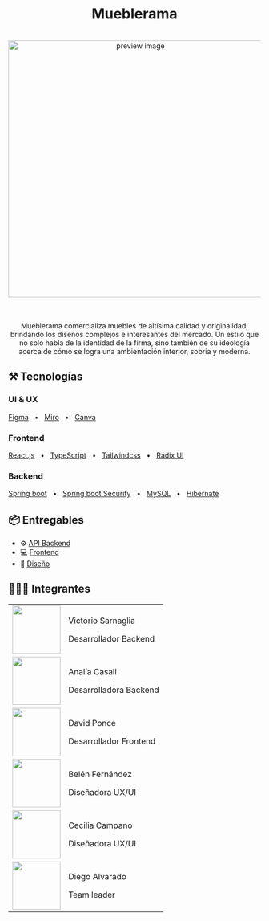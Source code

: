 <div align="center">
  <h1>Mueblerama</h1>
</div>

<br>

<div align="center">
  <img src="https://user-images.githubusercontent.com/32694631/222824501-d2e86385-c942-45e9-be8f-9a7f3043b1de.png" width='512px' alt="preview image" title="preview image" />
</div>

<br>
<br>

<div align="center">
  <p>Mueblerama comercializa muebles de altísima calidad y originalidad, brindando los diseños complejos e interesantes del mercado.
Un estilo que no solo habla de la identidad de la firma, sino también de su ideología acerca de cómo se logra una ambientación interior, sobria y moderna.</p>
</div>

## ⚒️ Tecnologías

### UI & UX
<a href="https://www.figma.com/">Figma</a>
<span>&nbsp;&nbsp;•&nbsp;&nbsp;</span>
<a href="https://miro.com/es/">Miro</a>
<span>&nbsp;&nbsp;•&nbsp;&nbsp;</span>
<a href="https://www.canva.com/">Canva</a>

### Frontend
<a href="https://reactjs.org/">React.js</a>
<span>&nbsp;&nbsp;•&nbsp;&nbsp;</span>
<a href="https://www.typescriptlang.org/">TypeScript</a>
<span>&nbsp;&nbsp;•&nbsp;&nbsp;</span>
<a href="https://tailwindcss.com/">Tailwindcss</a>
<span>&nbsp;&nbsp;•&nbsp;&nbsp;</span>
<a href="https://www.radix-ui.com/">Radix UI</a>

### Backend
<a href="https://spring.io/">Spring boot</a>
<span>&nbsp;&nbsp;•&nbsp;&nbsp;</span>
<a href="https://spring.io/projects/spring-security">Spring boot Security</a>
<span>&nbsp;&nbsp;•&nbsp;&nbsp;</span>
<a href="https://www.mysql.com/">MySQL</a>
<span>&nbsp;&nbsp;•&nbsp;&nbsp;</span>
<a href="https://hibernate.org/">Hibernate</a>

## 📦 Entregables

- ⚙️ [API Backend](https://nocountry-35-production.up.railway.app/)
- 💻 [Frontend](https://reliable-faun-c55588.netlify.app/)
- 🎨 [Diseño](https://www.figma.com/file/PGZmhZR3q3YsUVa1FjbYp4/Ecommerce-Muebler%C3%ADa?node-id=0%3A1&t=R98oDnaIUieWI5VN-0)


## 🧑‍🤝‍🧑 Integrantes

<table width="100%">
    <tr>
        <td>
            <img src="https://user-images.githubusercontent.com/32694631/222828401-ddb5b530-8a14-49ed-92e1-91e1b0b78eb4.png" width="96px" />
        </td>
        <td width="">
            <p>Victorio Sarnaglia</p>
            <p>Desarrollador Backend</p>
        </td>
    </tr>
    <tr>
        <td>
            <img src="https://user-images.githubusercontent.com/32694631/222828488-69309b6f-db2d-442d-b9a8-8620ab946eab.png" width="96px" />
        </td>
        <td>
            <p>Analía Casali</p>
            <p>Desarrolladora Backend</p>
        </td>
    </tr>
    <tr>
        <td>
            <img src="https://user-images.githubusercontent.com/32694631/222828569-b26e08f1-5160-4082-9c5b-637f97350cb3.png" width="96px" />
        </td>
        <td>
            <p>David Ponce</p>
            <p>Desarrollador Frontend</p>
        </td>
    </tr>
    <tr>
        <td>
            <img src="https://user-images.githubusercontent.com/32694631/222828520-e98bb0ea-0642-4184-a2a6-98e41cdb8f84.png" width="96px" />
        </td>
        <td>
            <p>Belén Fernández</p>
            <p>Diseñadora UX/UI</p>
        </td>
    </tr>
    <tr>
        <td>
            <img src="https://user-images.githubusercontent.com/32694631/222828600-389062a4-d212-405b-8287-a8cdbc2e305b.png" width="96px" />
        </td>
        <td>
            <p>Cecilia Campano</p>
            <p>Diseñadora UX/UI</p>
        </td>
    </tr>
    <tr>
        <td>
            <img src="https://user-images.githubusercontent.com/32694631/222828628-ec6b434d-8612-4ac7-8ef6-6a7b239b1360.png" width="96px" />
        </td>
        <td>
            <p>Diego Alvarado</p>
            <p>Team leader</p>
        </td>
    </tr>
</table>
